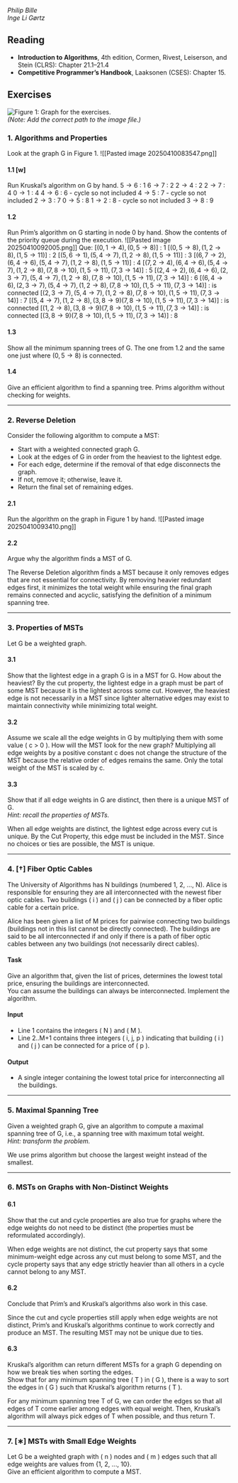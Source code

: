*Philip Bille*  
*Inge Li Gørtz*

## Reading
- **Introduction to Algorithms**, 4th edition, Cormen, Rivest, Leiserson, and Stein (CLRS): Chapter 21.1–21.4
- **Competitive Programmer’s Handbook**, Laaksonen (CSES): Chapter 15.

## Exercises

![Figure 1: Graph for the exercises.](path/to/figure1.png)  
*(Note: Add the correct path to the image file.)*

### 1. Algorithms and Properties
Look at the graph G in Figure 1.
![[Pasted image 20250410083547.png]]
#### 1.1 [w]
Run Kruskal’s algorithm on G by hand.
$5 \to 6$ : 1
$6 \to 7$ : 2
$2 \to 4$ : 2
$2 \to 7$ : 4
$0 \to 1$ : 4
$4 \to 6$ : 6 - cycle so not included
$4 \to 5$ : 7 - cycle so not included 
$2 \to 3$ : 7
$0 \to 5$ : 8
$1 \to 2$ : 8 - cycle so not included
$3 \to 8$ : 9 
#### 1.2
Run Prim’s algorithm on G starting in node 0 by hand. Show the contents of the priority queue during the execution.
![[Pasted image 20250410092005.png]]
Que:
$[(0,1 \to 4), (0,5 \to 8)]$ : 1
$[(0,5 \to 8), (1,2 \to 8), (1,5\to11)]$ : 2
$[(5,6\to1),(5,4\to7),(1,2 \to 8), (1,5\to11)]$ : 3
$[(6,7\to2),(6,4\to6),(5,4\to7),(1,2 \to 8), (1,5\to11)]$ : 4
$[(7,2\to4),(6,4\to6),(5,4\to7),(1,2 \to 8), (7,8\to10), (1,5\to11), (7,3\to14)]$ : 5
$[(2,4\to2),(6,4\to6),(2,3\to7),(5,4\to7),(1,2 \to 8), (7,8\to10), (1,5\to11), (7,3\to14)]$ : 6
$[(6,4\to6),(2,3\to7),(5,4\to7),(1,2 \to 8), (7,8\to10), (1,5\to11), (7,3\to14)]$ : is connected
$[(2,3\to7),(5,4\to7),(1,2 \to 8), (7,8\to10), (1,5\to11), (7,3\to14)]$ : 7
$[(5,4\to7),(1,2 \to 8), (3,8\to9) (7,8\to10), (1,5\to11), (7,3\to14)]$ : is connected
$[(1,2 \to 8), (3,8\to9) (7,8\to10), (1,5\to11), (7,3\to14)]$ : is connected
$[(3,8\to9) (7,8\to10), (1,5\to11), (7,3\to14)]$ : 8
#### 1.3
Show all the minimum spanning trees of G.
The one from 1.2 and the same one just where $(0,5\to8)$ is connected. 
#### 1.4
Give an efficient algorithm to find a spanning tree.
Prims algorithm without checking for weights.

---

### 2. Reverse Deletion
Consider the following algorithm to compute a MST:
- Start with a weighted connected graph G.
- Look at the edges of G in order from the heaviest to the lightest edge.
- For each edge, determine if the removal of that edge disconnects the graph.
- If not, remove it; otherwise, leave it.
- Return the final set of remaining edges.

#### 2.1
Run the algorithm on the graph in Figure 1 by hand.
![[Pasted image 20250410093410.png]]
#### 2.2
Argue why the algorithm finds a MST of G.

The Reverse Deletion algorithm finds a MST because it only removes edges that are not essential for connectivity. By removing heavier redundant edges first, it minimizes the total weight while ensuring the final graph remains connected and acyclic, satisfying the definition of a minimum spanning tree.

---

### 3. Properties of MSTs
Let G be a weighted graph.

#### 3.1
Show that the lightest edge in a graph G is in a MST for G. How about the heaviest?
By the cut property, the lightest edge in a graph must be part of some MST because it is the lightest across some cut. However, the heaviest edge is not necessarily in a MST since lighter alternative edges may exist to maintain connectivity while minimizing total weight.

#### 3.2
Assume we scale all the edge weights in G by multiplying them with some value \( c > 0 \). How will the MST look for the new graph?
Multiplying all edge weights by a positive constant c does not change the structure of the MST because the relative order of edges remains the same. Only the total weight of the MST is scaled by c.
#### 3.3
Show that if all edge weights in G are distinct, then there is a unique MST of G.  
*Hint: recall the properties of MSTs.*

When all edge weights are distinct, the lightest edge across every cut is unique. By the Cut Property, this edge must be included in the MST. Since no choices or ties are possible, the MST is unique.

---

### 4. [†] Fiber Optic Cables
The University of Algorithms has N buildings (numbered 1, 2, ..., N). Alice is responsible for ensuring they are all interconnected with the newest fiber optic cables. Two buildings \( i \) and \( j \) can be connected by a fiber optic cable for a certain price.

Alice has been given a list of M prices for pairwise connecting two buildings (buildings not in this list cannot be directly connected). The buildings are said to be all interconnected if and only if there is a path of fiber optic cables between any two buildings (not necessarily direct cables).

#### Task
Give an algorithm that, given the list of prices, determines the lowest total price, ensuring the buildings are interconnected.  
You can assume the buildings can always be interconnected. Implement the algorithm.

#### Input
- Line 1 contains the integers \( N \) and \( M \).
- Line 2..M+1 contains three integers \( i, j, p \) indicating that building \( i \) and \( j \) can be connected for a price of \( p \).

#### Output
- A single integer containing the lowest total price for interconnecting all the buildings.

---

### 5. Maximal Spanning Tree
Given a weighted graph G, give an algorithm to compute a maximal spanning tree of G, i.e., a spanning tree with maximum total weight.  
*Hint: transform the problem.*

We use prims algorithm but choose the largest weight instead of the smallest.

---

### 6. MSTs on Graphs with Non-Distinct Weights

#### 6.1
Show that the cut and cycle properties are also true for graphs where the edge weights do not need to be distinct (the properties must be reformulated accordingly).

When edge weights are not distinct, the cut property says that some minimum-weight edge across any cut must belong to some MST, and the cycle property says that any edge strictly heavier than all others in a cycle cannot belong to any MST.
#### 6.2
Conclude that Prim’s and Kruskal’s algorithms also work in this case.

Since the cut and cycle properties still apply when edge weights are not distinct, Prim’s and Kruskal’s algorithms continue to work correctly and produce an MST. The resulting MST may not be unique due to ties.

#### 6.3
Kruskal’s algorithm can return different MSTs for a graph G depending on how we break ties when sorting the edges.  
Show that for any minimum spanning tree \( T \) in \( G \), there is a way to sort the edges in \( G \) such that Kruskal’s algorithm returns \( T \).

For any minimum spanning tree T of G, we can order the edges so that all edges of T come earlier among edges with equal weight. Then, Kruskal’s algorithm will always pick edges of T when possible, and thus return T.

---

### 7. [∗] MSTs with Small Edge Weights
Let G be a weighted graph with \( n \) nodes and \( m \) edges such that all edge weights are values from {1, 2, ..., 10}.  
Give an efficient algorithm to compute a MST.
